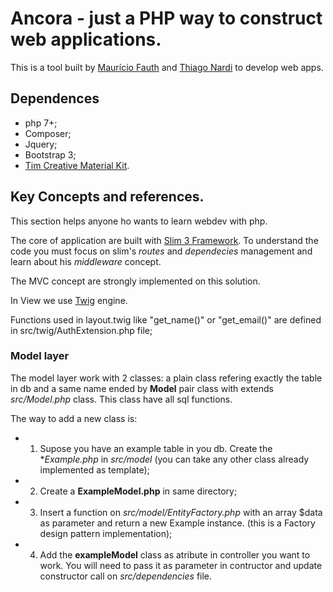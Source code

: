 # Ancora - just a PHP way to construct web applications.

This is a tool built by [Maurício Fauth](https://github.com/mauriciofauth) and [Thiago Nardi](https://github.com/thnardi) to develop web apps.

## Dependences

 - php 7+;
 - Composer;
 - Jquery;
 - Bootstrap 3;
 - [Tim Creative Material Kit](https://github.com/timcreative).


## Key Concepts and references.

This section helps anyone ho wants to learn webdev with php.

The core of application are built with [Slim 3 Framework](https://www.slimframework.com). To understand the code you must focus on slim's *routes* and *dependecies* management and learn about his *middleware* concept.

The MVC concept are strongly implemented on this solution.

In View we use [Twig](https://twig.symfony.com/) engine.

Functions used in layout.twig like "get_name()" or "get_email()" are defined in src/twig/AuthExtension.php file;

### Model layer

The model layer work with 2 classes: a plain class refering exactly the table in db and a same name ended by **Model** pair class with extends *src/Model.php* class. This class have all sql functions.

The way to add a new class is:
 - 1) Supose you have an example table in you db. Create the **Example.php* in *src/model* (you can take any other class already implemented as template);
 - 2) Create a **ExampleModel.php** in same directory;
 - 3) Insert a function on *src/model/EntityFactory.php* with an array $data as parameter and return a new Example instance. (this is a Factory design pattern implementation);
 - 4) Add the **exampleModel** class as atribute in controller you want to work. You will need to pass it as parameter in contructor and update constructor call on *src/dependencies* file.
